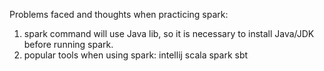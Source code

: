 Problems faced and thoughts when practicing spark:
1. spark command will use Java lib, so it is necessary to install Java/JDK before running spark.
2. popular tools when using spark: intellij scala spark sbt
